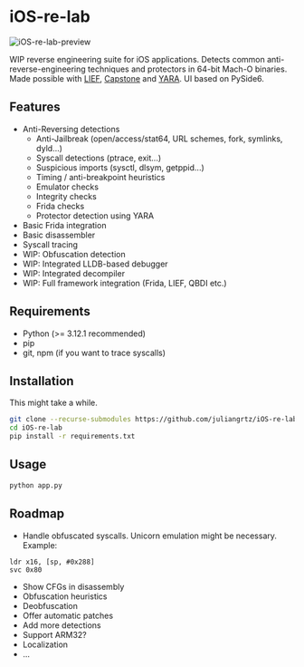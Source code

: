 # iOS-re-lab

![iOS-re-lab-preview](https://github.com/user-attachments/assets/b3d27d8c-58dc-42ad-8911-f63e6fe463a2)


WIP reverse engineering suite for iOS applications. Detects common anti-reverse-engineering techniques and protectors in
64-bit Mach-O binaries. Made possible with [LIEF](https://lief.re/), [Capstone](http://www.capstone-engine.org/)
and [YARA](https://github.com/VirusTotal/yara). UI based on PySide6.

## Features

- Anti-Reversing detections
    - Anti-Jailbreak (open/access/stat64, URL schemes, fork, symlinks, dyld...)
    - Syscall detections (ptrace, exit...)
    - Suspicious imports (sysctl, dlsym, getppid...)
    - Timing / anti-breakpoint heuristics
    - Emulator checks
    - Integrity checks
    - Frida checks
    - Protector detection using YARA
- Basic Frida integration
- Basic disassembler
- Syscall tracing
- WIP: Obfuscation detection
- WIP: Integrated LLDB-based debugger
- WIP: Integrated decompiler
- WIP: Full framework integration (Frida, LIEF, QBDI etc.)

## Requirements

- Python (>= 3.12.1 recommended)
- pip
- git, npm (if you want to trace syscalls)

## Installation

This might take a while.

```bash
git clone --recurse-submodules https://github.com/juliangrtz/iOS-re-lab
cd iOS-re-lab
pip install -r requirements.txt
```

## Usage

```bash
python app.py
```

## Roadmap

- Handle obfuscated syscalls. Unicorn emulation might be necessary. Example:

```arm
ldr x16, [sp, #0x288]
svc 0x80
```

- Show CFGs in disassembly
- Obfuscation heuristics
- Deobfuscation
- Offer automatic patches
- Add more detections
- Support ARM32?
- Localization
- ...
